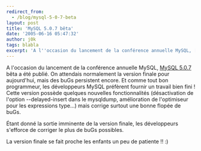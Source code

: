 ```yaml
---
redirect_from:
  - /blog/mysql-5-0-7-beta
layout: post
title: 'MySQL 5.0.7 bêta'
date: '2005-06-16 05:47:32'
author: j0k
tags: blabla
excerpt: 'A l''occasion du lancement de la conférence annuelle MySQL, [MySQL 5.0.7](http://dev.mysql.com/downloads/mysql/5.0.html) bêta a été publié. On attendais normalement la version finale pour aujourd''hui, mais des buGs persistent encore. Et comme tout bon programmeur, les développeurs MySQL préfèrent fournir un travail bien fini !   )   Cette version possède      ...'
---
```


A l'occasion du lancement de la conférence annuelle MySQL, [MySQL 5.0.7](http://dev.mysql.com/downloads/mysql/5.0.html) bêta a été publié. On attendais normalement la version finale pour aujourd'hui, mais des buGs persistent encore. Et comme tout bon programmeur, les développeurs MySQL préfèrent fournir un travail bien fini !      Cette version possède quelques nouvelles fonctionnalités  (désactivation de l'option --delayed-insert dans le mysqldump, amélioration de l'optimiseur pour les expressions type...) mais corrige surtout une bonne flopée de buGs.

Étant donné la sortie imminente de la version finale, les développeurs s'efforce de corriger le plus de buGs possibles.

La version finale se fait proche les enfants un peu de patiente !! :)
